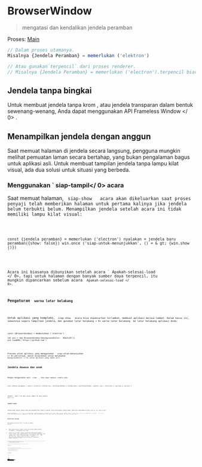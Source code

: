 # BrowserWindow

> mengatasi dan kendalikan jendela peramban

Proses: [Main](../glossary.md#main-process)

```javascript
// Dalam proses utamanya.
Misalnya {Jendela Peramban} = memerlukan ('elektron')

// Atau gunakan`terpencil` dari proses renderer.
// Misalnya {Jendela Peramban} = memerlukan ('electron').terpencil biarkan menang=jendela baru Peramban ( {lebar: 800, tinggi: 600} ) menang.di ('tutup', () = & gt; {menang = batal}) //beban sebuah remote URL win.loadURL ('https://github.com') // Atau muat file HTML lokal win.loadURL (`file: // $ {__ dirname} / app / index.html`)
```

## Jendela tanpa bingkai

Untuk membuat jendela tanpa krom , atau jendela transparan dalam bentuk sewenang-wenang, Anda dapat menggunakan API  Frameless Window </ 0> .</p> 

## Menampilkan jendela dengan anggun

Saat memuat halaman di jendela secara langsung, pengguna mungkin melihat pemuatan laman secara bertahap, yang bukan pengalaman bagus untuk aplikasi asli. Untuk membuat tampilan jendela tanpa lampu kilat visual, ada dua solusi untuk situasi yang berbeda.

### Menggunakan ` siap-tampil</ 0>  acara</h3>

<p>Saat memuat halaman, <code> siap-show </ 0>  acara akan dikeluarkan saat proses penyaji telah memberikan halaman untuk pertama kalinya jika jendela belum terbukti belum. Menampilkan jendela setelah acara ini tidak memiliki lampu kilat visual:</p>

<pre><code class="javascript">const {jendela peramban} = memerlukan ('electron') nyalakan = jendela baru peramban({show: false}) win.once ('siap-untuk-menunjukkan', () = & gt; {win.show ()})
`</pre> 

Acara ini biasanya dibunyikan setelah acara ` Apakah-selesai-load </ 0>, tapi untuk halaman dengan banyak sumber daya terpencil, itu mungkin dipancarkan sebelum acara <code> Apakah-selesai-load </ 0>.</p>

<h3>Pengaturan <code> warna latar belakang</ 0></h3>

<p>Untuk aplikasi yang kompleks, <code> siap-show </ 0>  acara bisa dipancarkan terlambat, membuat aplikasi merasa lambat. Dalam kasus ini, sebaiknya segera tampilkan jendela, dan gunakan latar belakang < 0> warna latar belakang </ 0> ke latar belakang aplikasi Anda:</p>

<pre><code class="javascript">const {BrowserWindow} = membutuhkan ('elektron')

let win = new BrowserWindow({backgroundColor: '#2e2c29'})
win.loadURL('https://github.com')
`</pre> 

Preview untuk aplikasi yang menggunakan ` siap-untuk-menunjukkan </ 0> peristiwa, masih disarankan untuk melakukan <code> backgroundColor </ 0> untuk aplikasi yang lebih asli.</p>

<h2>Jendela dewasa dan anak</h2>

<p>Dengan menggunakan opsi <code> utama </ 0>  , Anda dapat membuat jendela anak:</p>

<pre><code class="javascript">const {Browser peramban} = require ('elektron') biarkan top = new BrowserWindow () biarkan anak = new BrowserWindow ( {parent: top} ) child.show () top.show () top.show ()

`</pre> 

Jendela ` anak </ 0> akan selalu tampil di atas jendela <code> atas </ 0> .</p>

<h3>Jendela modal</h3>

<p>Jendela modal adalah jendela anak yang menonaktifkan jendela orangtua, untuk menciptakan jendela modal, Anda harus menetapkan pilihan <code>orang tua` dan `modal`pilihan:

```javascript
const {BrowserWindow} = require ('electron') biarkan anak = Jendela peramban baru ( {orang tua: atas, modal: benar, tunjukkan: salah} ) anak. beban URL ('https://github.com') child.once (' siap tampil ', () = & gt; {
{parent: top, modal: true, show: false}{parent: top, modal: true, show: false}{parent: top, modal: true, show: false}{parent: top, modal: true, show: false}
```

### Visibilitas halaman 

The  Halaman Visibilitas API </ 0> bekerja sebagai berikut:</p> 

* Pada semua platform, negara visibilitas melacak apakah jendela tersembunyi / diminimalkan atau tidak.
* Selain itu, di macOS , status visibilitas juga melacak keadaan oklusi jendela. Jika jendela ditutup (yaitu tertutup sepenuhnya) oleh jendela lain, status visibilitas akan ` tersembunyi </ 0> . Pada platform lain, status visibilitas hanya <code> tersembunyi </ 0> hanya jika jendela diminimalkan atau secara eksplisit disembunyikan dengan <code> menyembunyikan () </ 0> .</li>
<li>Jika <code> Browser Window </ 0> dibuat dengan <code> show: false </ 0> , status visibilitas awal akan <code> terlihat </ 0> meskipun jendela benar-benar tersembunyi.</li>
<li>Jika <code> pelambatan latar belakang </ 0> dinonaktifkan, status visibilitas akan tetap
 <code> terlihat </ 0> meskipun jendela diminimalkan, tersumbat, atau tersembunyi</li>
</ul>

<p>Disarankan agar Anda menghentikan sementara operasi mahal saat status visibilitas <code> tersembunyi </ 0> untuk meminimalkan konsumsi daya.</p>

<h3>Pemberitahuan platform</h3>

<ul>
<li>Di jendela macOS modal akan ditampilkan sebagai lembaran yang menempel pada jendela induk.</li>
<li>Pada macOS , jendela anak akan menjaga posisi relatif ke jendela induk saat jendela induk bergerak, sementara pada jendela anak Windows dan Linux tidak akan bergerak.</li>
<li>Pada Windows tidak didukung untuk mengubah jendela induk secara dinamis.</li>
<li>Di Linux jenis jendela modal akan diubah menjadi <code> dialog </ 0> .</li>
<li>Di Linux banyak lingkungan desktop tidak mendukung menyembunyikan jendela modal.</li>
</ul>

<h2>Kelas: BrowserWindow</h2>

<blockquote>
  <p>mengatasi  dan kendalikan jendela peramban</p>
</blockquote>

<p>Proses: <a href="../glossary.md#main-process">Main</a></p>

<p><code> BrowserWindow </ 0> adalah
 <a href="https://nodejs.org/api/events.html#events_class_events_eventemitter"> EventEmitter </ 1> .</p>

<p>Ini menciptakan baru <code> BrowserWindow </ 0> dengan sifat asli yang ditetapkan oleh <code> Pilihan </ 0> .</p>

<h3><code>BrowserWindow baru ( [options] )`</h3> 
  * `pilihan` Objek (opsional) 
    * ` width </ 0>  Integer (opsional) - Lebar jendela dalam piksel. Defaultnya adalah <code> 800 </ 0> .</li>
<li><code> tinggi </ 0>  Integer (opsional) - Tinggi jendela dalam piksel. Defaultnya adalah <code> 600 </ 0> .</li>
<li><code> x </ 0>  Integer (opsional) ( <strong> diperlukan </ 1> jika y digunakan) - Kisi-kisi kiri jendela dari layar. Default adalah memusatkan jendela.</li>
<li><code> y </ 0>  Integer (opsional) ( <strong> diperlukan </ 1> jika x digunakan) - offset atas jendela dari layar. Default adalah memusatkan jendela.</li>
<li><code> useContentSize </ 0>  Boolean (opsional) - The <code> lebar </ 0> dan <code> tinggi </ 0> akan digunakan sebagai ukuran halaman web, yang berarti ukuran jendela yang sebenarnya akan mencakup ukuran jendela frame dan menjadi sedikit lebih besar. Defaultnya adalah <code> false </ 0> .</li>
<li><code> center </ 0>  Boolean (opsional) - Tampilkan jendela di bagian tengah layar.</li>
<li><code> minWidth </ 0>  Integer (opsional) - Lebar minimum jendela. Defaultnya adalah <code> 0 </ 0> .</li>
<li><code> minHeight </ 0>  Integer (opsional) - Tinggi minimum jendela. Defaultnya adalah <code> 0 </ 0> .</li>
<li><code> maxWidth </ 0>  Integer (opsional) - Lebar maksimum jendela. Default tidak ada batasnya.</li>
<li><code> maxHeight </ 0>  Integer (opsional) - Tinggi maksimum jendela. Default tidak ada batasnya.
</li>
<li><code> resizable </ 0>  Boolean (opsional) - Apakah jendela dapat resizable. Defaultnya adalah <code> true </ 0> .</li>
<li><code> movable </ 0>  Boolean (opsional) - Apakah jendela dapat bergerak. Ini tidak diimplementasikan di Linux. Defaultnya adalah <code> true </ 0> .</li>
<li><code> diminimalkan </ 0>  Boolean (opsional) - Apakah jendela dapat diminimalkan. Ini tidak diimplementasikan di Linux. Defaultnya adalah <code> true </ 0> .</li>
<li><code> maximizable </ 0>  Boolean (opsional) - Apakah jendela dapat dimaksimalkan. Ini tidak diimplementasikan di Linux. Defaultnya adalah <code> true </ 0> .</li>
<li><code> closable </ 0>  Boolean (opsional) - Apakah jendela dapat ditutup. Ini tidak diimplementasikan di Linux. Defaultnya adalah <code> true </ 0> .</li>
<li><code> fokusable </ 0>  Boolean (opsional) - Apakah jendela dapat difokuskan. Default adalah
<code>benar`. Pada setelan Windows `fokus: false` juga menyiratkan pengaturan `skipTaskbar: benar`. Pada setting Linux `focusable: false` membuat jendela Berhenti berinteraksi dengan wm, jadi jendela akan selalu tetap di atas semua ruang kerja.
    * `alwaysOnTop` Boolean (opsional) - Apakah jendela harus selalu berada di atas jendela lainnya Defaultnya adalah `false`.
    * `layar penuh` Boolean (opsional) - Apakah jendela harus tampil di layar penuh. Secara eksplisit set ke `false` tombol fullscreen akan disembunyikan atau dinonaktifkan di macOS. Defaultnya adalah ` false </ 0> .</li>
<li><code>fullscreenable` Boolean (optional) - Whether the window can be put into fullscreen mode. Di macOS, juga apakah tombol perbesar/zoom harus beralih penuh mode layar atau memaksimalkan jendela. Defaultnya adalah `true`.
    * `simpleFullscreen` Boolean (optional) - Use pre-Lion fullscreen on macOS. Default is `false`.
    * `skipTaskbar` Boolean (opsional) - Apakah akan menampilkan jendela di taskbar. Default adalah `false`.
    * `kios` Boolean (opsional) - Mode kios. Defaultnya adalah `false`.
    * `title` String (opsional) - Judul jendela default. Defaultnya adalah `"Elektron"`.
    * `ikon` ([NativeImage](native-image.md) | String) (opsional) - Ikon jendela. Pada Windows itu disarankan untuk menggunakan ikon `ICO` untuk mendapatkan efek visual terbaik, Anda juga bisa biarkan tidak terdefinisi sehingga ikon executable akan digunakan.
    * `tampilkan` Boolean (opsional) - Apakah jendela harus ditampilkan saat dibuat. Default adalah `benar`.
    * `frame` Boolean (opsional) - Tentukan ` false ` untuk membuat a [Jendela Frameless](frameless-window.md). Defaultnya adalah `Benar`.
    * `induk` BrowserWindow (opsional) - Tentukan jendela induk. Defaultnya adalah `null`.
    * `modal` Boolean (opsional) - Apakah ini adalah jendela modal. Ini hanya bekerja bila Jendela adalah jendela anak. Defaultnya adalah `palsu`.
    * `acceptFirstMouse` Boolean (opsional) - Apakah tampilan web menerima satu mouse-down event yang sekaligus mengaktifkan jendela. Default adalah `palsu`.
    * `disableAutoHideCursor` Boolean (opsional) - Apakah akan menyembunyikan kursor saat mengetik. Defaultnya adalah `palsu`.
    * `autoHideMenuBar` Boolean (opsional) - Auto menyembunyikan bilah menu kecuali `Alt` kunci ditekan Defaultnya adalah `palsu`.
    * `enableLargerThanScreen` Boolean (opsional) - Aktifkan jendela yang akan diubah ukurannya lebih besar. dari layar Defaultnya adalah `palsu`.
    * `backgroundColor` String (optional) - Window's background color as a hexadecimal value, like `#66CD00` or `#FFF` or `#80FFFFFF` (alpha is supported). Default adalah `#FFF` (putih). If `transparent` is set to `true`, only values with transparent (`#00-------`) or opaque (`#FF-----`) alpha values are respected.
    * `hasShadow` Boolean (opsional) - Apakah jendela seharusnya memiliki bayangan. Hanya ini diimplementasikan di macos Defaultnya adalah `benar`.
    * `opacity` Number (optional) - Set the initial opacity of the window, between 0.0 (fully transparent) and 1.0 (fully opaque). This is only implemented on Windows and macOS.
    * `Tema gelap` Boolean (opsional) - Pasukan menggunakan tema gelap untuk jendela, hanya bekerja beberapa lingkungan desktop GTK3. Defaultnya adalah `false`.
    * `transparent` Boolean (opsional) - Membuat jendela [transparan](frameless-window.md). Defaultnya adalah `palsu`.
    * `ketik` String (opsional) - Jenis jendela, default adalah jendela normal. Lihat lebih lanjut tentang ini di bawah ini.
    * `titleBarStyle` String (opsional) - Gaya bar judul jendela. Default adalah `default`. Nilai yang mungkin adalah: 
      * `default` - Hasil dalam judul Mac buram abu-abu standar.
      * `tersembunyi` - Hasil di bar judul tersembunyi dan jendela konten ukuran penuh judul bar masih memiliki kontrol jendela standar ("lampu lalu lintas") di kiri atas.
      * `hiddenInset` - Hasil di bar judul tersembunyi dengan tampilan alternatif dimana tombol lampu lalu lintas sedikit lebih tertutup dari tepi jendela.
      * `customButtonsOnHover` Boolean (opsional) - Draw custom close, minimize, dan tombol full screen pada macOS tanpa bingkai jendela. Tombol ini tidak akan layar kecuali melayang di sebelah kiri atas jendela. Kebiasaan ini Tombol mencegah masalah dengan kejadian mouse yang terjadi dengan standar tombol toolbar jendela. **Catatan:** Pilihan ini saat ini sedang eksperimental.
    * `fullscreenWindowTitle` Boolean (optional) - Shows the title in the title bar in full screen mode on macOS for all `titleBarStyle` options. Default is `false`.
    * `thickFrame` Boolean (opsional) - Gunakan `WS_THICKFRAME` untuk jendela buram tanpa bingkai Windows, yang menambahkan bingkai jendela standar. Menyetelnya ke ` false </ 0> akan menghapus window shadow dan animasi jendela. Defaultnya adalah <code>true`.
    * ` getar </ 0> String (opsional) - Tambahkan jenis efek getar ke jendela, hanya di macos. Dapat <code> tampilan berbasis </ 0>, <code> cahaya </ 0>, <code> gelap </ 0>, <code> titlebar </ 0>, <code> pilihan </ 0>, < 0> menu </ 0>, <code> popover </ 0>, <code> sidebar </ 0>, <code> medium-light </ 0> atau <code> ultra-dark </ 0>.  Please note that
using <code>frame: false` in combination with a vibrancy value requires that you use a non-default `titleBarStyle` as well.
    * ` zoomToPageWidth </ 0> Boolean (opsional) - Mengontrol perilaku pada macOS saat opsi-klik tombol stoplight hijau pada toolbar atau dengan mengklik item menu Window> Zoom. Jika <code> benar </ 0>, jendela akan tumbuh ke lebar yang disarankan dari halaman web saat diperbesar, <code> false </ 0> akan menyebabkannya memperbesar lebar layar. Ini juga akan mempengaruhi perilaku saat memanggil <code> maximize () </ 0> secara langsung. Defaultnya adalah <code> false </ 0> .</li>
<li><code> tabbingIdentifier </ 0> String (opsional) - Nama grup tab, memungkinkan untuk membuka
jendela sebagai tab asli di macos 10.12+. Windows dengan tabbing yang sama
Pengenal akan dikelompokkan bersama. Windows dengan tabbing yang sama
Pengenal akan dikelompokkan bersama.</li>
<li><code>webpreferences` Objek (opsional) - Pengaturan fitur halaman web. 
      * ` devTools </ 0> Boolean (opsional) - Baik untuk mengaktifkan DevTools.

Konteks | Permintaan Konteks. Jika diset ke <code> false </ 0>, tidak dapat menggunakan <code> BrowserWindow.webContents.openDevTools () </ 0> untuk membuka DevTools. Defaultnya adalah <code>true`.
      * `nodeIntegration` Boolean (opsional) - Apakah integrasi node diaktifkan Default `benar`.
      * ` nodeIntegrationInWorker` Boolean (opsional) - Apakah integrasi simpul diaktifkan pada pekerja web. Defaultnya adalah ` false </ 0> . Lebih lanjut tentang ini dapat ditemukan di <a href="../tutorial/multithreading.md">Multithreading</a>.</li>
<li><code>preload` String (opsional) - Menentukan skrip yang akan dimuat sebelum skrip lain dijalankan di halaman. Script ini akan selalu memiliki akses ke API simpul tidak peduli apakah integrasi node dinyalakan atau dimatikan. Nilainya harus jadilah path file absolut pada script. Saat integrasi simpul dimatikan, skrip preload dapat diperkenalkan kembali Simbol global node kembali ke lingkup global. Lihat contoh [di sini](process.md#event-loaded).
      * `kotak pasir` Boolean (opsional) - Jika disetel, ini akan menampilkan kotak pasir perender terkait dengan jendela, membuatnya kompatibel dengan Chromium Kotak pasir tingkat OS dan menonaktifkan mesin Node.js. Ini tidak sama dengan opsi `nodeIntegration` dan API tersedia untuk skrip pramuat lebih terbatas. Baca lebih lanjut tentang opsi [di sini](sandbox-option.md). **Catatan:** Pilihan ini saat ini eksperimental dan dapat berubah atau terjadi dihapus di rilis Elektron masa depan.
      * `session` [Session](session.md#class-session) (perintah) - sesuaikan sesi yang digunakan oleh halaman. Alih-alih melewati objek Sidang secara langsung, Anda juga bisa memilihnya gunakan opsi `partisi` sebagai gantinya, yang menerima string partisi. Kapan `Session` dan `partisi` disediakan, `Session` akan lebih disukai. Default adalah sesi default.
      * `partisi` String (opsional) - Mengatur sesi yang digunakan oleh halaman sesuai dengan string partisi. Jika `partisi` dimulai dengan `bertahan:`, halaman akan menggunakan sesi persisten yang tersedia untuk semua halaman di aplikasi dengan sama `partisi`. Jika tidak ada awalan `bertahan:`, halaman akan menggunakan a sesi dalam memori. Dengan menugaskan yang sama `partisi`, beberapa halaman dapat berbagi sesi yang sama. Default adalah sesi default.
      * `affinity` String (optional) - When specified, web pages with the same `affinity` will run in the same renderer process. Note that due to reusing the renderer process, certain `webPreferences` options will also be shared between the web pages even when you specified different values for them, including but not limited to `preload`, `sandbox` and `nodeIntegration`. So it is suggested to use exact same `webPreferences` for web pages with the same `affinity`. *This property is experimental*
      * `zoomFactor` Nomor (opsional) - Faktor pembesaran default halaman, `3.0` mewakili `300%`. Defaultnya adalah `1.0`.
      * `javascript` Boolean (opsional) - Mengaktifkan dukungan JavaScript. Defaultnya adalah `true`.
      * `webSecurity` Boolean (opsional) - Bila `false`, itu akan menonaktifkan Kebijakan asal yang sama (biasanya menggunakan situs pengujian oleh orang), dan tetapkan ` allowRunningInsecureContent ` ke `true` jika opsi ini belum ditetapkan oleh pengguna. Defaultnya adalah `true`.
      * `allowRunningInsecureContent` Boolean (opsional) - Mengizinkan sebuah halaman https untuk dijalankan JavaScript, CSS atau plugin dari URL http. Defaultnya adalah `false`.
      * `gambar` Boolean (opsional) - Mengaktifkan dukungan gambar. Defaultnya adalah `true`.
      * `textAreasAreResizable` Boolean (opsional) - Buat elemen TextArea resizable. Default `true`.
      * `webgl` Boolean (opsional) - Mengaktifkan dukungan WebGL. Defaultnya adalah `true`.
      * `webaudio` Boolean (opsional) - Mengaktifkan dukungan WebAudio. Defaultnya adalah `true`.
      * `plugin` Boolean (opsional) - Apakah plugin harus diaktifkan Defaultnya adalah `false`.
      * `experimentalFeatures` Boolean (opsional) - Mengaktifkan fitur eksperimental Chromium. Defaultnya adalah `false`.
      * `experimentalCanvasFeatures` Boolean (tangan) - Memungkinkan eksperimental Chromium fitur kanvas Defaultnya adalah `false`.
      * `scrollBounce` Boolean (opsional) - Mengaktifkan efek gulir gips (karet banding) macos Defaultnya adalah `false`.
      * `enableBlinkFeatures` String (optional) - A list of feature strings separated by `,`, like `CSSVariables,KeyboardEventKey` to enable. Daftar lengkap fitur yang didukung string dapat ditemukan di [RuntimeEnabledFeatures.json5](https://cs.chromium.org/chromium/src/third_party/blink/renderer/platform/runtime_enabled_features.json5?l=70) mengajukan.
      * `disableBlinkFeatures` String (opsional) - Daftar string fitur yang dipisahkan oleh `,`, seperti ` CSSVariables, KeyboardEventKey` untuk menonaktifkannya. Daftar lengkap didukung string fitur dapat ditemukan di [RuntimeEnabledFeatures.json5](https://cs.chromium.org/chromium/src/third_party/blink/renderer/platform/runtime_enabled_features.json5?l=70) file.
      * `defaultFontFamily` Object (optional) - Menetapkan font default untuk font-family. 
        * `standar` String (opsional) - Default ke `Times New Roman`.
        * `serif` String (opsional) - Default ke `Times New Roman`.
        * `sansSerif` String (opsional) - Default ke `Arial`.
        * `monospace` String (opsional) - Default ke `Kurir Baru`.
        * `cursive` String (opsional) - Default ke `Script`.
        * `fantasy` String (opsional) - Default ke `Impact`.
      * `defaultFontSize` Integer (opsional) - Default ke `16`.
      * `defaultMonospaceFontSize` Integer (opsional) - Default ke `13`.
      * `minimumFontSize` Integer (opsional) - Default ke `0`.
      * `defaultEncoding` String (opsional) - Default ke `ISO-8859-1`.
      * `backgroundThrottling` Boolean (opsional) - Apakah akan mencekik animasi dan timer? Saat halaman menjadi background. This also affects the [Page Visibility API](#page-visibility). Default ke ` true </ 0> .</li>
<li><code> offscreen </ 0>  Boolean (opsional) - Apakah akan mengaktifkan rendering offscreen untuk jendela browser. Default ke <code> false </ 0> . Lihat
 tutorial rendering <a href="../tutorial/offscreen-rendering.md"> offscreen </ 0> untuk lebih jelasnya.</li>
<li><code> contextIsolation </ 0>  Boolean (opsional) - Apakah akan menjalankan API Elektron dan skrip <code> preload </ 0> yang ditentukan dalam konteks JavaScript yang terpisah . Default ke <code> false </ 0> . Konteks script <code> preload ` berjalan masih akan memiliki akses penuh ke jendela ` document `dan` window` namun akan menggunakan set sendiri JavaScript builtins ( `Array`, `Objek`, `JSON`, dll.) Dan akan diisolasi dari perubahan yang dilakukan pada lingkungan global oleh laman yang dimuat. The Electron API hanya akan tersedia di ` preload </ 0> naskah dan bukan halaman dimuat. Opsi ini harus digunakan saat memuat konten remote yang berpotensi tidak tepercaya untuk memastikan konten yang dimuat tidak dapat merusak skrip <code> preload </ 0> dan setiap API Elektron yang digunakan.
Opsi ini menggunakan teknik yang sama yang digunakan oleh <a href="https://developer.chrome.com/extensions/content_scripts#execution-environment"> Chrome Content Scripts </ 0> .
Anda dapat mengakses konteks ini di alat dev dengan memilih entri ' Elektron Isolated Context' di kotak kombo di bagian atas tab Konsol. <strong> Catatan: </ 0> Ini pilihan saat ini eksperimental dan dapat berubah atau dihapus di masa Elektron rilis.</li>
<li><code>nativeWindowOpen` Boolean (optional) - Whether to use native `window.open()`. Defaults to `false`. **Note:** This option is currently experimental.
      * ` webviewTag ` Boolean (opsional) - Apakah untuk mengaktifkan[`<webview>`tag](webview-tag.md). Default untuk nilai ` nodeIntegration ` option . ** Catatan: ** ` preload ` Script dikonfigurasi untuk `<webview>` akan memiliki simpul integrasi diaktifkan ketika dieksekusi sehingga Anda harus memastikan remote / konten yang tidak dipercaya tidak mampu menciptakan `<webview>` tag dengan mungkin ` preload ` script. Anda dapat menggunakan `akan melampirkan tampilan web` acara di [webContents](web-contents.md) untuk mengupas dengan` preload` naskah dan untuk memvalidasi atau mengubah `<webview>` 's pengaturan awal.
      * `additionalArguments` String[] (optional) - A list of strings that will be appended to `process.argv` in the renderer process of this app. Useful for passing small bits of data down to renderer process preload scripts.
      * `safeDialogs` Boolean (optional) - Whether to enable browser style consecutive dialog protection. Default is `false`.
      * `safeDialogsMessage` String (optional) - The message to display when consecutive dialog protection is triggered. If not defined the default message would be used, note that currently the default message is in English and not localized.
      * `navigateOnDragDrop` Boolean (optional) - Whether dragging and dropping a file or link onto the page causes a navigation. Default is `false`.
  
  When setting minimum or maximum window size with `minWidth`/`maxWidth`/ `minHeight`/`maxHeight`, it only constrains the users. Ini tidak akan mencegah Anda melewati ukuran yang tidak mengikuti batasan ukuran pada ` setBounds `/`setSize` atau ke konstruktor `BrowserWindow`.
  
  Kemungkinan nilai dan perilaku dari ` jenis </ 0>  option yang tergantung platform. Nilai yang mungkin adalah:</p>

<ul>
<li>Di Linux, jenis yang mungkin adalah <code>desktop`, `dermaga`, `toolbar`, `splash`, `notifikasi`.</li> 
  
  * Di macos , jenis yang mungkin ada `Desktop`, `bertekstur`. 
    * Tipe ` bertekstur </ 0> menambahkan tampilan gradien logam ( <code> NSTexturedBackgroundWindowMask </ 0> ).</li>
<li>Tipe <code> desktop </ 0> menempatkan jendela pada tingkat jendela latar belakang desktop ( <code> kCGDesktopWindowLevel - 1 </ 0> ). Perhatikan bahwa jendela desktop tidak akan menerima acara fokus, keyboard atau mouse, namun Anda dapat menggunakan <code> globalShortcut ` untuk menerima masukan secara hemat.
  * Pada Windows , jenis yang mungkin adalah ` toolbar </ 0> .</li>
</ul>

<h3>Contoh peristiwa</h3>

<p>Objek yang dibuat dengan <code> BrowserWindow baru </ 0> memancarkan acara berikut:</p>

<p><strong> Catatan: </ 0> Beberapa acara hanya tersedia pada sistem operasi tertentu dan diberi label seperti itu.</p>

<h4>Acara : 'halaman-judul-diperbarui'</h4>

<p>Pengembalian:</p>

<ul>
<li><code>acara` Acara
  * ` judul</ 0>  String</li>
</ul>

<p>Emitted ketika dokumen tersebut mengubah namanya, memanggil <code> event.preventDefault () </ 0> 
akan mencegah perubahan dari jendela asli.</p>

<h4>Acara : 'dekat'</h4>

<p>Pengembalian:</p>

<ul>
<li><code>event` Acara</ul> 
  
  Emitted saat jendela akan ditutup. Ini dipancarkan sebelum `` beforeunload </ 0> dan <code> membongkar </ 0>  acara DOM. Memanggil <code> event.preventDefault () </ 0> 
akan membatalkan penutupan.</p>

<p>Biasanya Anda ingin menggunakan handler <code> beforeunload </ 0> untuk menentukan apakah jendela harus ditutup, yang juga akan dipanggil saat jendela dimuat ulang. Di Elektron , mengembalikan nilai selain <code> tidak terdefinisi </ 0> akan membatalkan penutupan. Sebagai contoh:</p>

<pre><code class="javascript">window.onbeforeunload = (e) = & gt; {
   console.log ('Saya tidak ingin ditutup')

   // Tidak seperti browser biasa, kotak pesan akan diminta ke pengguna, mengembalikan
   // nilai non-void diam-diam akan membatalkan penutupan.
  // Dianjurkan untuk menggunakan API dialog agar pengguna mengkonfirmasi penutupan
   // aplikasi.
  e.returnValue = false // equivalent to `return false` but not recommended
}
``</pre> 
  
  ***Note**: There is a subtle difference between the behaviors of `window.onbeforeunload = handler` and `window.addEventListener('beforeunload', handler)`. It is recommended to always set the `event.returnValue` explicitly, instead of only returning a value, as the former works more consistently within Electron.*
  
  #### Acara : 'ditutup'
  
  Emitted saat jendela tertutup. Setelah menerima acara ini, Anda harus menghapus referensi ke jendela dan tidak menggunakannya lagi.
  
  #### Event : 'session-end' * Windows </ 0></h4> 
  
  Emitted saat window session akan berakhir karena force shutdown atau restart mesin atau session log off.
  
  #### Acara : 'tidak responsif'
  
  Emitted saat halaman web menjadi tidak responsif.
  
  #### Acara: 'responsif'
  
  Emitted saat halaman web yang tidak responsif menjadi responsif lagi.
  
  #### Acara: 'blur'
  
  Emitted saat jendela kehilangan fokus.
  
  #### Acara: 'fokus'
  
  Emitted saat window gain fokus.
  
  #### Acara : 'show'
  
  Emitted saat jendela ditunjukkan.
  
  #### Acara: 'sembunyikan'
  
  Emitted saat jendela tersembunyi.
  
  #### Acara: 'siap tampil'
  
  Emitted ketika halaman web telah diberikan (sementara tidak ditampilkan) dan jendela dapat ditampilkan tanpa lampu kilat visual.
  
  #### Acara: 'maksimalkan'
  
  Emitted saat jendela dimaksimalkan.
  
  #### Acara : 'nonmaximize'
  
  Emitted saat jendela keluar dari keadaan maksimal.
  
  #### Acara : 'minimalkan'
  
  Emitted saat jendela diminimalkan.
  
  #### Acara : 'pulihkan'
  
  Emitted saat jendela dipulihkan dari keadaan diminimalkan.
  
  #### Acara : 'ubah ukuran'
  
  Dipancarkan saat jendela diubah ukurannya.
  
  #### Acara : 'pindah'
  
  Emitted saat jendela sedang dipindahkan ke posisi baru.
  
  **Note**: On macOS this event is an alias of `moved`.
  
  #### Acara : 'pindah' * macOS </ 0></h4> 
  
  Emitted sekali saat jendela dipindahkan ke posisi baru.
  
  #### Acara : 'enter-full-screen'
  
  Emitted saat jendela memasuki keadaan layar penuh.
  
  #### Acara : 'tinggalkan layar penuh'
  
  Emitted saat jendela meninggalkan keadaan layar-penuh.
  
  #### Acara : 'enter-html-full-screen'
  
  Emitted saat jendela memasuki status layar-penuh yang dipicu oleh HTML API.
  
  #### Acara : 'leave-html-full-screen'
  
  Emitted saat jendela meninggalkan status layar-penuh yang dipicu oleh HTML API.
  
  #### Event : 'app-command' * Windows </ 0></h4> 
  
  Pengembalian:
  
  * `acara` Acara
  * ` perintah </ 0>  String</li>
</ul>

<p>Emitted when an <a href="https://msdn.microsoft.com/en-us/library/windows/desktop/ms646275(v=vs.85).aspx">App Command</a>
is invoked. Ini biasanya terkait dengan kunci media keyboard atau perintah browser, serta tombol "Kembali" yang terpasang pada beberapa mouse pada Windows .</p>

<p>Perintah diturunkan, underscore diganti dengan tanda hubung, dan
 awalan <code> APPCOMMAND_ </ 0> dilucuti.
misal <code> APPCOMMAND_BROWSER_BACKWARD </ 0> dipancarkan sebagai <code> browser-backward </ 0> .</p>

<pre><code class="javascript">const {BrowserWindow} = require ('electron') let win = new BrowserWindow () win.on ('app-command', (e, cmd) = & gt; {
   // Arahkan jendela kembali saat pengguna menyentuh mouse mereka kembali tombol
   jika (cmd === 'browser mundur' & amp; & amp; win.webContents.canGoBack ()) {
     win.webContents.goBack ()
   }})
`</pre> 
    #### Acara : 'gulir-sentuh-mulai' * macOS </ 0></h4> 
    
    Emitted saat scroll wheel event phase sudah dimulai.
    
    #### Acara : 'gulir-sentuh-akhir' * macOS </ 0></h4> 
    
    Emitted saat scroll wheel event phase sudah berakhir.
    
    #### Acara : 'gulir-sentuh-tepi' * macos </ 0></h4> 
    
    Emitted saat menggulirkan event wheel drive yang diajukan saat mencapai tepi elemen.
    
    #### Acara : 'gesek' * macOS </ 0></h4> 
    
    Pengembalian:
    
    * `event` Acara
    * ` arah </ 0>  String</li>
</ul>

<p>Emitted on 3-finger swipe. Petunjuk yang mungkin ada <code>atas `,` kanan `, `turun `, ` kiri `.</p> 
      #### Acara: 'sheet-begin' * macOS *
      
      Emitted saat jendela membuka selembar kertas.
      
      #### Acara : 'sheet-end' * macOS </ 0></h4> 
      
      Emitted ketika jendela telah ditutup lembar.
      
      #### Event: 'new-window-for-tab' *macOS*
      
      Emitted ketika tombol tab asli baru diklik.
      
      ### Metode Statis
      
      Kelas ` BrowserWindow ` memiliki metode statis berikut:
      
      #### `BrowserWindow.getAllWindows ()`
      
      Kembali ` BrowserWindow [] ` - Sebuah array dari semua jendela browser yang terbuka.
      
      #### `BrowserWindow.getFocusedWindow ()`
      
      Returns `BrowserWindow | null` - The window that is focused in this application, otherwise returns `null`.
      
      #### `BrowserWindow.fromWebContents (webContents)`
      
      * `webContents` [WebContents](web-contents.md)
      
      Mengembalikan`BrowserWindow` - Jendela yang memiliki`contentContents `.
      
      #### `BrowserWindow.fromBrowserView(browserView)`
      
      * `browserView` [BrowserView](browser-view.md)
      
      Returns `BrowserWindow | null` - The window that owns the given `browserView`. If the given view is not attached to any window, returns `null`.
      
      #### `BrowserWindow.fromId (id)`
      
      * `identitas` Integer
      
      Kembali ` BrowserWindow ` - Jendela dengan ` id ` yang diberikan.
      
      #### `BrowserWindow.addExtension (jalur)`
      
      * ` path </ 0>  String</li>
</ul>

<p>Menambahkan ekstensi Chrome yang terletak di <code> path `, dan mengembalikan nama ekstensi.</p> 
        Metode ini juga tidak akan kembali jika manifes ekstensi hilang atau tidak lengkap.
        
        ** Catatan: ** API ini tidak dapat dipanggil sebelum event ` ready ` dari modul ` app ` dipancarkan.
        
        #### `BrowserWindow.removeExtension(name)`
        
        * ` nama </ 0>  String</li>
</ul>

<p>Hapus ekstensi Chrome dengan nama.</p>

<p><strong> Catatan: </strong> API ini tidak dapat dipanggil sebelum event <code> ready ` dari modul ` app ` dipancarkan.</p> 
          #### `BrowserWindow.getExtensions ()`
          
          Mengembalikan`Objek ` - Kunci adalah nama ekstensi dan setiap nilai Objek yang berisi`nama ` dan ` versi `propert.
          
          ** Catatan: ** API ini tidak dapat dipanggil sebelum event ` ready ` dari modul ` app ` dipancarkan.
          
          #### `BrowserWindow.addDevToolsExtension (jalur)`
          
          * ` path </ 0>  String</li>
</ul>

<p>Menambahkan ekstensi DevTools yang terletak di <code> path`, dan mengembalikan nama ekstensi.</p> 
            Ekstensi akan diingat sehingga Anda hanya perlu memanggil API ini sekali, API ini bukan untuk penggunaan pemrograman. Jika Anda mencoba menambahkan ekstensi yang telah dimuat, metode ini tidak akan kembali dan sebaliknya log peringatan ke konsol.
            
            Metode ini juga tidak akan kembali jika manifes ekstensi hilang atau tidak lengkap.
            
            ** Catatan: ** API ini tidak dapat dipanggil sebelum event ` ready ` dari modul ` app ` dipancarkan.
            
            #### `BrowserWindow.removeDevToolsExtension (nama)`
            
            * ` nama </ 0>  String</li>
</ul>

<p>Hapus ekstensi DevTools dengan nama.</p>

<p><strong> Catatan: </strong> API ini tidak dapat dipanggil sebelum event <code> ready ` dari modul ` app ` dipancarkan.</p> 
              #### `BrowserWindow.getDevToolsExtensions ()`
              
              Mengembalikan`Objek ` - Kunci adalah nama ekstensi dan setiap nilai Objek yang berisi`nama ` dan ` versi `propert.
              
              Untuk memeriksa apakah ada ekstensi DevTools, Anda dapat menjalankan yang berikut ini:
              
              ```javascript
              biarkan diinstal = {BrowserWindow}getDevToolsExtensions () hasOwnProperty ('devtron')
              console.log (terpasang)
              ```
              
              ** Catatan: ** API ini tidak dapat dipanggil sebelum event ` ready ` dari modul ` app ` dipancarkan.
              
              ### Contoh properti
              
              Objek yang dibuat dengan`BrowserWindow baru ` memiliki properti berikut:
              
              ```javascript
              const {BrowserWindow} = membutuhkan ('elektron')
              // Dalam contoh ini `win` adalah contoh kami
              let win = new BrowserWindow ({width: 800, height: 600})
              win.loadURL ('https://github.com')
              ```
              
              #### `win.webContents`
              
              Objek ` WebContents ` yang dimiliki jendela ini. Semua acara terkait halaman web dan operasi akan dilakukan lewat itu.
              
              Lihat dokumentasi[ `webContents` ](web-contents.md)untuk metodenya dan acara.
              
              #### `win.id`
              
              A ` Integer </ 0> mewakili ID unik jendela.</p>

<h3>Metode Instance</h3>

<p>Objek yang dibuat dengan <code> BrowserWindow baru </ 0> memiliki metode contoh berikut:</p>

<p><strong>Catatan:</strong> Beberapa metode hanya tersedia pada sistem operasi tertentu dan diberi label seperti itu.</p>

<h4><code>win.destroy()`</h4> 
              
              Angkatan menutup jendela, ` membongkar </ 0> dan <code> beforeunload </ 0>  event tidak akan dipancarkan untuk halaman web, dan <code> dekat </ 0>  acara juga tidak akan dipancarkan untuk jendela ini, tetapi menjamin <code> ditutup </ 0>  acara akan dipancarkan.</p>

<h4><code>win.close()`</h4> 
              
              Cobalah untuk menutup jendela. Ini memiliki efek yang sama dengan pengguna yang secara manual mengklik tombol tutup jendela. Halaman web bisa membatalkan close sekalipun. Lihat  acara tutup </ 0> .</p> 
              
              #### `win.focus()`
              
              Berfokus pada jendela.
              
              #### `win.blur()`
              
              Berfokus pada jendela.
              
              #### `win.isFocused ()`
              
              Mengembalikan ` Boolean </ 0> - Apakah jendela terfokus.</p>

<h4><code>win.isDestroyed ()`</h4> 
              
              Mengembalikan ` Boolean </ 0> - Apakah jendela rusak</p>

<h4><code>win.show ()`</h4> 
              
              Menunjukkan dan memberi fokus pada jendela.
              
              #### `win.showInactive ()`
              
              Menunjukkan jendela tapi tidak memusatkan perhatian padanya.
              
              #### `win.hide ()`
              
              Sembunyikan jendela.
              
              #### `win.isVisible ()`
              
              Mengembalikan ` Boolean </ 0> - Apakah jendela terlihat oleh pengguna.</p>

<h4><code>win.isModal ()`</h4> 
              
              Mengembalikan ` Boolean </ 0> - Apakah jendela saat ini adalah jendela modal.</p>

<h4><code>win.maximize ()`</h4> 
              
              Memaksimalkan jendela. Ini juga akan menunjukkan (tapi tidak fokus) jendela jika belum ditampilkan.
              
              #### `win.unmaximize ()`
              
              Unmaximizes jendela.
              
              #### `win.isMaximized ()`
              
              Mengembalikan ` Boolean </ 0> - Apakah jendela dimaksimalkan.</p>

<h4><code>win.minimize ()`</h4> 
              
              Meminimalkan jendela. Pada beberapa platform jendela yang diminimalkan akan ditampilkan di Dock .
              
              #### `win.restore ()`
              
              Mengembalikan jendela dari keadaan diminimalkan ke keadaan sebelumnya.
              
              #### `win.isMinimized ()`
              
              Mengembalikan ` Boolean </ 0> - Apakah jendela diminimalkan.</p>

<h4><code>win.setFullScreen (bendera)`</h4> 
              
              * `bendera` Boolean
              
              Menetapkan apakah jendela harus dalam mode fullscreen.
              
              #### `win.isFullScreen ()`
              
              Mengembalikan ` Boolean </ 0> - Apakah jendela dalam mode layar penuh.</p>

<h4><code>win.setSimpleFullScreen(flag)` Linux *macOS*</h4> 
              
              * `bendera` Boolean
              
              Enters or leaves simple fullscreen mode.
              
              Simple fullscreen mode emulates the native fullscreen behavior found in versions of Mac OS X prior to Lion (10.7).
              
              #### ` win.isSimpleFullScreen () </ 0>  <em> macos </ 1></h4>

<p>Returns <code>Boolean` - Whether the window is in simple (pre-Lion) fullscreen mode.</p> 
              
              #### ` win.setAspectRatio (aspectRatio [, extraSize]) </ 0>  <em> macos </ 1></h4>

<ul>
<li><code> aspectRatio </ 0> Float - Rasio aspek untuk mempertahankan sebagian dari tampilan konten.</li>
<li><code> extraSize </ 0>  <a href="structures/size.md"> Ukuran </ 1> - Ukuran ekstra tidak disertakan dengan tetap mempertahankan rasio aspek.</li>
</ul>

<p>Ini akan membuat jendela menjaga rasio aspek. Ukuran ekstra memungkinkan pengembang memiliki ruang, ditentukan dalam piksel, tidak termasuk dalam perhitungan rasio aspek. API ini sudah memperhitungkan perbedaan antara ukuran jendela dan ukuran isinya.</p>

<p>Pertimbangkan jendela normal dengan pemutar video HD dan kontrol yang terkait.
Mungkin ada 15 piksel kontrol di tepi kiri, 25 piksel kontrol di tepi kanan dan 50 piksel kontrol di bawah pemutar. Untuk mempertahankan rasio aspek 16: 9 (rasio aspek standar untuk HD @ 1920x1080) di dalam pemutar itu sendiri, kami akan memanggil fungsi ini dengan argumen 16/9 dan [40, 50]. Argumen kedua tidak peduli di mana lebar dan tinggi ekstra berada dalam tampilan konten--hanya isinya. Sum any extra width and
height areas you have within the overall content view.</p>

<p>Calling this function with a value of <code>0` will remove any previously set aspect ratios.</p> 
              
              #### ` win.previewFile (path [, displayName]) </ 0>  <em> macos </ 1></h4>

<ul>
<li><code> path </ 0>  String - Path absolut ke file untuk dipratinjau dengan QuickLook. Hal ini penting karena Quick Look menggunakan nama file dan ekstensi file pada path untuk menentukan jenis konten file yang akan dibuka.</li>
<li><code> displayName </ 0>  String (opsional) - Nama file yang akan ditampilkan pada tampilan modal Quick Look. Ini murni visual dan tidak mempengaruhi jenis konten file. Default ke <code> path </ 0> .</li>
</ul>

<p>Menggunakan <a href="https://en.wikipedia.org/wiki/Quick_Look"> Quick Look </ 0> untuk melihat pratinjau file di jalur tertentu.</p>

<h4><code> win.closeFilePreview () </ 0>  <em> macos </ 1></h4>

<p>Menutup panel <a href="https://en.wikipedia.org/wiki/Quick_Look"> Quick Look </ 0> yang sedang terbuka .</p>

<h4><code>win.setBounds (batas [, bernyawa])`
              
              * `batas` [Empat persegi panjang](structures/rectangle.md)
              * `animate` Boolean (optional) *macOS*
              
              Mengubah ukuran dan memindahkan jendela ke batas yang tersedia
              
              #### `win.getBounds ()`
              
              Kembali [`Rectangle`](structures/rectangle.md)
              
              #### `win.setContentBounds (batas [, bernyawa])`
              
              * `batas` [Empat persegi panjang](structures/rectangle.md)
              * `animate` Boolean (optional) *macOS*
              
              Mengubah ukuran dan memindahkan area klien jendela (misalnya halaman web) ke batas yang tersedia.
              
              #### `win.getContentBounds ()`
              
              Kembali [`Rectangle`](structures/rectangle.md)
              
              #### `win.setEnabled(enable)`
              
              * `enable` Boolean
              
              Disable or enable the window.
              
              #### `win.setSize (lebar, tinggi [, bernyawa])`
              
              * ` width </ 0>  Integer</li>
<li><code> tinggi </ 0>  Integer</li>
<li><code>animate` Boolean (optional) *macOS*
              
              Resizes the window to `width` and `height`. If `width` or `height` are below any set minimum size constraints the window will snap to its minimum size.
              
              #### `win.getSize ()`
              
              Mengembalikan ` Integer [] </ 0> - Berisi lebar dan tinggi jendela.</p>

<h4><code>win.setContentSize(width, height[, animate])`</h4> 
              
              * ` width </ 0>  Integer</li>
<li><code> tinggi </ 0>  Integer</li>
<li><code>animate` Boolean (optional) *macOS*
              
              Mengubah ukuran jendela area klien (misalnya halaman web) untuk `lebar` dan `tinggi`.
              
              #### `win.getContentSize ()`
              
              Mengembalikan ` Integer [] </ 0> - Berisi lebar dan tinggi area jendela klien.</p>

<h4><code>win.setMinimumSize (lebar, tinggi)`</h4> 
              
              * ` width </ 0>  Integer</li>
<li><code> tinggi </ 0>  Integer</li>
</ul>

<p>Menetapkan ukuran minimum jendela menjadi <code> width </ 0> dan <code> height </ 0> .</p>

<h4><code>win.getMinimumSize ()`</h4> 
                Mengembalikan`Integer [] ` - Berisi lebar minimum dan tinggi jendela.
                
                #### `win.setMaximumSize (lebar, tinggi)`
                
                * ` width </ 0>  Integer</li>
<li><code> tinggi </ 0>  Integer</li>
</ul>

<p>Menetapkan ukuran maksimum jendela menjadi <code>lebar ` dan`tinggi `.</p> 
                  #### `win.getMaximumSize ()`
                  
                  Mengembalikan ` Integer [] </ 0> - Berisi lebar dan tinggi maksimum jendela.</p>

<h4><code>win.setResizable (resizable)`</h4> 
                  
                  * ` resizable </ 0>  Boolean</li>
</ul>

<p>Menetapkan apakah jendela dapat diubah ukurannya secara manual oleh pengguna.</p>

<h4><code>win.isResizable ()`</h4> 
                    Mengembalikan ` Boolean </ 0> - Apakah jendela dapat diubah ukurannya secara manual oleh pengguna.</p>

<h4><code> win.setMovable (dapat dipindahkan) </ 0>  <em> macOS </ 1>  <em> Windows </ 1></h4>

<ul>
<li><code> bergerak </ 0>  Boolean</li>
</ul>

<p>Menetapkan apakah jendela dapat dipindahkan oleh pengguna. Di Linux tidak melakukan apapun.</p>

<h4><code>win.isMovable()` *macOS* *Windows*</h4> 
                    
                    Mengembalikan ` Boolean </ 0> - Apakah jendela dapat dipindahkan oleh pengguna.</p>

<p>Di Linux selalu kembali <code> true </ 0> .</p>

<h4><code> win.setMinimizable (minimizable) </ 0>  <em> macOS </ 1>  <em> Windows </ 1></h4>

<ul>
<li><code> diminimalkan </ 0>  Boolean</li>
</ul>

<p>Menetapkan apakah jendela dapat diminimalkan secara manual oleh pengguna. Di Linux tidak melakukan apapun.</p>

<h4><code> win.isMinimizable () </ 0>  <em> macos </ 1>  <em> Windows </ 1></h4>

<p>Mengembalikan <code> Boolean </ 0> - Apakah jendela dapat diminimalkan secara manual oleh pengguna</p>

<p>Di Linux selalu kembali <code> true </ 0> .</p>

<h4><code>win.setMaximizable(maximizable)` *macOS* *Windows*</h4> 
                    
                    * `maximizable` Boolean
                    
                    Menetapkan apakah jendela dapat dimaksimalkan secara manual oleh pengguna. Di Linux tidak melakukan apapun.
                    
                    #### `win.isMaximizable()` *macOS* *Windows*
                    
                    Kembali `Boolean` - Apakah jendela dapat dimaksimalkan secara manual oleh pengguna.
                    
                    Di Linux selalu kembali ` true </ 0> .</p>

<h4><code>win.setFullScreenable (fullscreenable)`</h4> 
                    
                    * ` fullscreenable </ 0>  Boolean</li>
</ul>

<p>Menetapkan apakah tombol perbesar/zoom window toggles fullscreen mode atau memaksimalkan jendela.</p>

<h4><code>win.isFullScreenable ()`</h4> 
                      Kembali `Boolean` - Apakah tombol jendela memaksimalkan/zoom Matikan modus fullscreen atau memaksimalkan jendela.
                      
                      #### `win.setClosable(closable)` *macOS* *Windows*
                      
                      * `closable` Boolean
                      
                      Menetapkan apakah jendela dapat ditutup secara manual oleh pengguna. Di Linux tidak melakukan apapun.
                      
                      #### `win.isClosable()` *macOS* *Windows*
                      
                      Kembali `Boolean` - Apakah jendela bisa ditutup secara manual oleh pengguna.
                      
                      Di Linux selalu kembali ` true </ 0> .</p>

<h4><code>win.setAlwaysOnTop (bendera [, tingkat] [, relativeLevel])`</h4> 
                      
                      * `bendera` Boolean
                      * `tingkat` String (opsional) *macOS* - nilai mencakup `normal`, `mengambang`, `robek-off-menu`, `modal-panel`, `menu utama`, `status`, `pop-putus-menu`, `layar-saver`, dan ~ ~ `dermaga` ~ ~ (sudah ditinggalkan). Default adalah `mengambang`. Lihat [macOS docs](https://developer.apple.com/reference/appkit/nswindow/1664726-window_levels) untuk rincian lebih lanjut.
                      * `relativeLevel` Bulat (opsional) *macOS* - jumlah lapisan yang lebih tinggi untuk mengatur jendela ini relatif terhadap `tingkat`. Default adalah `0`. Perhatikan bahwa Apple menghambat pengaturan tingkat lebih tinggi dari 1 di atas `layar-saver`.
                      
                      Menetapkan apakah jendela harus selalu tampil di atas jendela lain. Setelah pengaturan ini, jendela masih merupakan jendela normal, bukan jendela toolbox yang tidak bisa difokuskan.
                      
                      #### `win.isAlwaysOnTop()`
                      
                      Kembali `Boolean` - Apakah jendela selalu di atas jendela lainnya.
                      
                      #### ` win.moveTop () </ 0>  <em> macos </ 1>  <em> Windows </ 1></h4>

<p>Moves window to top(z-order) regardless of focus</p>

<h4><code>win.center()`
                      
                      Memindahkan jendela ke bagian tengah layar.
                      
                      #### `win.setPosition (x, y [, bernyawa])`
                      
                      * `x` Integer
                      * `y` Integer
                      * `animate` Boolean (optional) *macOS*
                      
                      Bergerak jendela `x` dan `y`.
                      
                      #### `win.getPosition()`
                      
                      Mengembalikan `Integer []` - berisi jendela posisi saat ini.
                      
                      #### `win.setTitle(title)`
                      
                      * ` judul</ 0>  String</li>
</ul>

<p>Perubahan judul jendela asli <code>judul`.</p> 
                        #### `win.getTitle()`
                        
                        Mengembalikan `String` - judul jendela asli.
                        
                        **Catatan:** Judul halaman web dapat berbeda dari judul jendela asli.
                        
                        #### `win.setSheetOffset (offsetY [, offsetX])` *macOS*
                        
                        * `offsetY` Mengambang
                        * `offsetX` Mengambang (opsional)
                        
                        Perubahan titik lampiran untuk lembar on macOS. Secara default, lembar yang terpasang di bawah bingkai jendela, tetapi Anda mungkin ingin menampilkan mereka di bawah toolbar HTML yang diberikan. Sebagai contoh:
                        
                        ```javascript
                        const {BrowserWindow} = membutuhkan ('elektron')
                        biarkan menang = new BrowserWindow()
                        
                        biarkan toolbarRect = document.getElementById ('toolbar').getBoundingClientRect()
                        win.setSheetOffset(toolbarRect.height)
                        ```
                        
                        #### `win.flashFrame(bendera)`
                        
                        * `bendera` Boolean
                        
                        Mulai atau berhenti berkedip kedip jendela untuk menarik perhatian pengguna.
                        
                        #### `win.setSkipTaskbar(skip)`
                        
                        * `melompat` Boolean
                        
                        Membuat jendela tidak tampil di taskbar.
                        
                        #### `win.setKiosk(flag)`
                        
                        * `bendera` Boolean
                        
                        Masuk atau keluar dari mode kiosk.
                        
                        #### `win.isKiosk()`
                        
                        Kembali `Boolean` - Apakah jendela dalam kiosk mode.
                        
                        #### `win.getNativeWindowHandle()`
                        
                        Kembali `Buffer` - spesifik platform handle dari window.
                        
                        Jenis pegangan yang asli adalah `HWND` pada Windows, `NSView *` pada `jendela` (`lama unsigned`) di Linux dan macOS.
                        
                        #### `win.hookWindowMessage (pesan, callback)` *Windows*
                        
                        * ` pesan </ 0> Integer</li>
<li><code>callback ` Fungsi
                        
                        Mengait pesan windows The ` callback </ 0> disebut ketika pesan diterima di WndProc.</p>

<h4><code> win.isWindowMessageHooked (pesan) </ 0>  <em> Windows </ 1></h4>

<ul>
<li><code> pesan </ 0> Integer</li>
</ul>

<p>Mengembalikan <code>Boolean` - `true` atau `false` tergantung pada apakah pesan itu ketagihan.
                        
                        #### ` win.unhookWindowMessage (pesan) </ 0>  <em> Windows </ 1></h4>

<ul>
<li><code> pesan </ 0> Integer</li>
</ul>

<p>Hapus kembali pesan jendela</p>

<h4><code> win.unhookAllWindowMessages () </ 0>  <em> Windows </ 1></h4>

<p>Lepaskan semua pesan di jendela.</p>

<h4><code>win.setRepresentedFilename (filename)` *macos*
                        
                        * `filename` String
                        
                        Menetapkan nama path dari file yang diwakili jendela, dan ikon file akan muncul di bilah judul jendela.
                        
                        #### `win.getRepresentedFilename()` *macos*
                        
                        Mengembalikan ` String ` - Pathname dari file yang diwakili jendela.
                        
                        #### `win.setDocumentEdited(diedit)` *macos*
                        
                        * ` diedit </ 0> Boolean</li>
</ul>

<p>Specifies whether the window’s document has been edited, and the icon in title
bar will become gray when set to <code>true`.</p> 
                          #### `win.isDocumentEdited()` *macos*
                          
                          Mengembalikan `Boolean` - Apakah dokumen jendela telah diedit.
                          
                          #### `win.focusOnWebView ()`
                          
                          #### `win.blurWebView ()`
                          
                          #### `win.capturePage ([rect,] callback)`
                          
                          * ` rect </ 0>  <a href="structures/rectangle.md"> Rectangle </ 1> (opsional) - Batas untuk ditangkap</li>
<li><code>callback` Fungsi 
                            * ` gambar </ 0>  <a href="native-image.md"> gambar asli </ 1></li>
</ul></li>
</ul>

<p>Sama seperti <code>webContents.capturePage ([rect,]callback)`.</p> 
                              #### `win.loadURL (url [, options])`
                              
                              * ` url </ 0> String</li>
<li><code>pilihan` Objek (opsional) 
                                * `httpReferrer` (String | [Referrer](structures/referrer.md)) (optional) - An HTTP Referrer url.
                                * ` userAgent </ 0>  String (opsional) - Agen pengguna yang berasal dari permintaan.</li>
<li><code>extraHeaders` String (opsional) - header tambahan yang dipisahkan oleh "\n"
                                * `postData` ([UploadRawData[]](structures/upload-raw-data.md) | [UploadFile[]](structures/upload-file.md) | [UploadBlob[]](structures/upload-blob.md)) (optional)
                                * ` baseURLForDataURL </ 0>  String (opsional) - URL dasar (dengan pemisah jalur trailing) untuk file yang akan dimuat oleh url data. Hal ini diperlukan hanya jika ditentukan <code>url` data url dan perlu memuat file lainnya.
                              
                              Sama seperti ` webContents.loadURL (url [, options]) `.
                              
                              `url` dapat berupa alamat jauh (misalnya `http://`) atau jalur ke lokal File HTML menggunakan protokol `file://`.
                              
                              Untuk memastikan bahwa file URL diformat, dianjurkan untuk menggunakan Node ini ` url.format </ 0> 
Metode:</p>

<pre><code class="javascript">biarkan url = require('url').format({
  protokol: 'file',
  garis miring: benar,
  pathname: require ('path'). join(__ dirname, 'index.html')
})

win.loadURL(url)
`</pre> 
                              
                              Anda dapat memuat URL menggunakan permintaan ` POST </ 0> dengan data yang dikodekan URL dengan melakukan hal berikut:</p>

<pre><code class="javascript">win.loadURL ('http: // localhost: 8000 / post', {
   postData: [{
     type: 'rawData',
     bytes: Buffer.from ('hello = world')
   }],
   extraHeaders: aplikasi 'Content-Type: / x-www-form-urlencoded '})
`</pre> 
                              
                              #### `win.loadFile(filePath)`
                              
                              * `fullPath` String
                              
                              Same as `webContents.loadFile`, `filePath` should be a path to an HTML file relative to the root of your application. See the `webContents` docs for more information.
                              
                              #### `win.reload ()`
                              
                              Sama seperti ` webContents.reload </ 0> .</p>

<h4><code>win.setMenu(menu)` *Linux* *Windows*</h4> 
                              
                              * `menu` Menu | batal
                              
                              Menetapkan ` menu ` bar menu jendela, pengaturan untuk ` nol ` akan menghapus menu bar.
                              
                              #### `win.setProgressBar (kemajuan [, pilihan])`
                              
                              * ` kemajuan ` Double
                              * `pilihan` Objek (opsional) 
                                * `mode` String *Windows* - Mode for the progress bar. Can be `none`, `normal`, `indeterminate`, `error` or `paused`.
                              
                              Menetapkan nilai kemajuan di bilah kemajuan. Kisaran valid adalah [0, 1.0].
                              
                              Hapus bilah kemajuan saat kemajuan <0; Ubah ke mode tak tentu saat mencapai kemajuan> 1.
                              
                              Pada platform Linux, hanya mendukung lingkungan desktop Unity, Anda perlu menentukan nama file ` *.desktop ` ke ` desktopName ` di ` package.json `. Secara default, ini akan mengasumsikan ` app.getName (). Desktop </ 0> .</p>

<p>Pada Windows , mode bisa dilewati. Nilai yang diterima adalah <code>none`, `normal`, `tak tentu`, `kesalahan`, dan `dijeda`. Jika Anda memanggil `setProgressBar` tanpa a mode set (tapi dengan nilai dalam kisaran yang valid), `normal` akan diasumsikan.
                              
                              #### `win.setOverlayIcon (overlay, deskripsi)` *Windows*
                              
                              * `overlay` [NativeImage](native-image.md) | null - the icon to display on the bottom right corner of the taskbar icon. If this parameter is `null`, the overlay is cleared
                              * `deskripsi` String - deskripsi yang akan diberikan pada Aksesibilitas pembaca layar
                              
                              Mengatur 16 x 16 piksel overlay ke ikon taskbar saat ini, biasanya digunakan untuk sampaikan semacam status aplikasi atau secara pasif memberitahukan pengguna.
                              
                              #### `win.setHasShadow (hasShadow)` *macos*
                              
                              * `hasShadow` Boolean
                              
                              Menetapkan apakah jendela harus memiliki bayangan. Pada Windows dan Linux tidak melakukan apapun.
                              
                              #### `win.hasShadow()` *macos *
                              
                              Mengembalikan `Boolean` - Apakah jendela memiliki bayangan.
                              
                              Pada Windows dan Linux selalu kembali `benar`.
                              
                              #### `win.setOpacity(opacity)` *Windows* *macOS*
                              
                              * `opacity` Number - between 0.0 (fully transparent) and 1.0 (fully opaque)
                              
                              Sets the opacity of the window. On Linux does nothing.
                              
                              #### `win.getOpacity()` *Windows* *macOS*
                              
                              Returns `Number` - between 0.0 (fully transparent) and 1.0 (fully opaque)
                              
                              #### `win.setShape(rects)` *Windows* *Linux* *Experimental*
                              
                              * `rects` [Rectangle[]](structures/rectangle.md) - Sets a shape on the window. Passing an empty list reverts the window to being rectangular.
                              
                              Setting a window shape determines the area within the window where the system permits drawing and user interaction. Outside of the given region, no pixels will be drawn and no mouse events will be registered. Mouse events outside of the region will not be received by that window, but will fall through to whatever is behind the window.
                              
                              #### `win.setThumbarButtons (tombol)` *Windows*
                              
                              * `tombol` [ThumbarButton[]](structures/thumbar-button.md)
                              
                              Mengembalikan `Boolean` - Apakah tombol berhasil ditambahkan
                              
                              Tambahkan toolbar thumbnail dengan serangkaian tombol yang ditentukan ke gambar thumbnail sebuah jendela di tata letak tombol taskbar. Mengembalikan objek `Boolean` apakah thumbnail telah berhasil ditambahkan.
                              
                              Jumlah tombol di toolbar thumbnail seharusnya tidak lebih besar dari 7 karena terbatasnya ruang. Setelah Anda menyiapkan toolbar thumbnail, toolbar tidak dapat dihapus karena keterbatasan platform. Tapi Anda bisa memanggil API dengan array kosong untuk membersihkan tombol.
                              
                              `Tombol` adalah array dari objek `Button`:
                              
                              * `Tombol` Obyek 
                                * `ikon` [NativeImage](native-image.md) - Ikon ditampilkan di thumbnail toolbar.
                                * ` klik </ 0> Fungsi</li>
<li><code> tooltip </ 0>  String (opsional) - Teks tooltip tombol.</li>
<li><code> flag </ 0>  String [] (opsional) - Mengontrol keadaan dan perilaku tombol tertentu. Secara default, itu adalah <code> ['enabled'] </ 0> .</li>
</ul></li>
</ul>

<p>The <code> bendera </ 0> adalah array yang yang dapat mencakup berikut <code> String </ 0> s:</p>

<ul>
<li><code> diaktifkan </ 0> - Tombol aktif dan tersedia untuk pengguna.</li>
<li><code> dinonaktifkan </ 0> - Tombol dinonaktifkan. Ini ada, namun memiliki keadaan visual yang mengindikasikan bahwa hal itu tidak akan merespons tindakan pengguna.</li>
<li><code> dismissonclick </ 0> - Saat tombol diklik, jendela thumbnail segera ditutup.</li>
<li><code> nobackground </ 0> - Jangan menggambar batas tombol, gunakan hanya gambarnya.</li>
<li><code> hidden </ 0> - Tombol tidak ditunjukkan ke pengguna.</li>
<li><code> noninteraktif </ 0> - Tombol diaktifkan tapi tidak interaktif; tidak ada tombol tekan yang ditarik. Nilai ini ditujukan untuk contoh di mana tombol digunakan dalam pemberitahuan.</li>
</ul>

<h4><code>win.setThumbnailClip (wilayah)` *Windows*</h4> 
                                  * `wilayah` [Rectangle](structures/rectangle.md) - Wilayah jendela
                                  
                                  Mengatur area jendela untuk ditampilkan saat gambar thumbnail ditampilkan saat melayang di atas jendela di taskbar. Anda dapat menyetel thumbnail untuk seluruh jendela dengan menentukan daerah kosong: `{x: 0, y: 0, lebar: 0, tinggi: 0}`.
                                  
                                  #### `win.setThumbnailToolTip(toolTip)` *Windows*
                                  
                                  * `toolTip` String
                                  
                                  Menetapkan toolTip yang ditampilkan saat melayang di atas thumbnail jendela di taskbar.
                                  
                                  #### `win.setAppDetails(options)` *Windows*
                                  
                                  * `pilihan` Obyek 
                                    * `appId` String (opsional) - jendela [App User Model ID](https://msdn.microsoft.com/en-us/library/windows/desktop/dd391569(v=vs.85).aspx). Itu harus diatur, jika tidak pilihan lain tidak akan berpengaruh.
                                    * `appId` String (opsional) - jendela [App User Model Id](https://msdn.microsoft.com/en-us/library/windows/desktop/dd391573(v=vs.85).aspx).
                                    * `appIconIndex` Bulat (opsional) - indeks ikon dalam `appIconPath`. Diabaikan ketika `appIconPath` tidak diatur. Default adalah `0`.
                                    * `appId` String (opsional) - jendela [App User Model Id](https://msdn.microsoft.com/en-us/library/windows/desktop/dd391571(v=vs.85).aspx).
                                    * `appId` String (opsional) - jendela [App User Model Id](https://msdn.microsoft.com/en-us/library/windows/desktop/dd391572(v=vs.85).aspx).
                                  
                                  Mengatur properti untuk tombol taskbar jendela.
                                  
                                  **Catatan:** `relaunchCommand` dan `relaunchDisplayName` harus selalu diatur bersama-sama. Jika salah satu properti-properti tidak diset, maka tidak akan digunakan.
                                  
                                  #### `win.showDefinitionForSelection()` *macOS*
                                  
                                  Sama seperti `webContents.showDefinitionForSelection()`.
                                  
                                  #### `win.setIcon(icon)` *Windows* *Linux*
                                  
                                  * `ikon` [NativeImage](native-image.md)
                                  
                                  Ubah ikon jendela.
                                  
                                  #### `win.setAutoHideMenuBar(hide)`
                                  
                                  * `Sembunyikan` Boolean
                                  
                                  Menetapkan apakah jendela menu bar harus menyembunyikan diri secara otomatis. Pernah mengatur menu bar hanya akan menunjukkan bila pengguna menekan tombol `Alt` tunggal.
                                  
                                  Jika bilah menu sudah terlihat, memanggil `setAutoHideMenuBar(true)` tidak menyembunyikan itu segera.
                                  
                                  #### `win.isMenuBarAutoHide()`
                                  
                                  Kembali `Boolean` - Apakah bilah menu secara otomatis menyembunyikan dirinya sendiri.
                                  
                                  #### `win.setMenuBarVisibility(visible)` *Windows* *Linux*
                                  
                                  * `terlihat` Boolean
                                  
                                  Menetapkan apakah menu bar harus terlihat. Jika auto-Sembunyikan menu bar, pengguna dapat masih memunculkan bilah menu dengan menekan tombol `Alt` tunggal.
                                  
                                  #### `win.isMenuBarVisible()`
                                  
                                  Kembali `Boolean` - Apakah menu bar terlihat.
                                  
                                  #### `win.setVisibleOnAllWorkspaces(visible)`
                                  
                                  * `terlihat` Boolean
                                  
                                  Menetapkan apakah jendela harus terlihat pada semua ruang kerja.
                                  
                                  **Catatan:** API ini tidak apa-apa pada Windows.
                                  
                                  #### `win.isVisibleOnAllWorkspaces()`
                                  
                                  Kembali `Boolean` - Apakah jendela terlihat pada semua workspace.
                                  
                                  **Catatan:** API ini selalu kembali palsu pada Windows.
                                  
                                  #### `win.setIgnoreMouseEvents(ignore[, options])`
                                  
                                  * `mengabaikan` Boolean
                                  * `pilihan` Objek (opsional) 
                                    * `forward` Boolean (optional) *macOS* *Windows* - If true, forwards mouse move messages to Chromium, enabling mouse related events such as `mouseleave`. Only used when `ignore` is true. If `ignore` is false, forwarding is always disabled regardless of this value.
                                  
                                  Membuat jendela mengabaikan semua kejadian mouse.
                                  
                                  Semua kejadian mouse yang terjadi di jendela ini akan diteruskan ke jendela di bawah jendela ini, namun jika jendela ini fokus, masih akan ada acara keyboard.
                                  
                                  #### `win.setContentProtection(enable)` *macOS* *Windows*
                                  
                                  * `enable` Boolean
                                  
                                  Mencegah isi jendela ditangkap oleh aplikasi lain.
                                  
                                  On macOS itu set NSWindow sharingType untuk NSWindowSharingNone. Pada Windows itu panggilan SetWindowDisplayAffinity dengan `WDA_MONITOR`.
                                  
                                  #### `win.setFocusable(focusable)` *Windows*
                                  
                                  * `focusable` Boolean
                                  
                                  Perubahan apakah jendela bisa difokuskan.
                                  
                                  #### `win.setParentWindow(parent)` *Linux* *macOS*
                                  
                                  * `orang tua` BrowserWindow
                                  
                                  Set `orangtua` sebagai jendela aktif jendela induk, melewati `null` akan mengubah jendela ke jendela di tingkat atas.
                                  
                                  #### `win.getParentWindow()`
                                  
                                  Kembali `[BrowserWindow]` - semua jendela anak.
                                  
                                  #### `win.getChildWindows()`
                                  
                                  Kembali `[BrowserWindow]` - semua jendela anak.
                                  
                                  #### `win.setAutoHideCursor(autoHide)` *macOS*
                                  
                                  * `autoHide` Boolean
                                  
                                  Mengontrol apakah akan menyembunyikan kursor saat mengetik.
                                  
                                  #### ` win.selectPreviousTab () </ 0>  <em> macos </ 1></h4>

<p>Selects the previous tab when native tabs are enabled and there are other
tabs in the window.</p>

<h4><code> win.selectNextTab () </ 0>  <em> macos </ 1></h4>

<p>Selects the next tab when native tabs are enabled and there are other
tabs in the window.</p>

<h4><code> win.mergeAllWindows () </ 0>  <em> macos </ 1></h4>

<p>Merges all windows into one window with multiple tabs when native tabs
are enabled and there is more than one open window.</p>

<h4><code> win.moveTabToNewWindow () </ 0>  <em> macos </ 1></h4>

<p>Moves the current tab into a new window if native tabs are enabled and
there is more than one tab in the current window.</p>

<h4><code> win.toggleTabBar () </ 0>  <em> macos </ 1></h4>

<p>Toggles the visibility of the tab bar if native tabs are enabled and
there is only one tab in the current window.</p>

<h4><code>win.addTabbedWindow(browserWindow)` Linux *macOS*
                                  
                                  * `browserWindow` BrowserWindow
                                  
                                  Adds a window as a tab on this window, after the tab for the window instance.
                                  
                                  #### `win.setVibrancy(type)` *macOS*
                                  
                                  * `jenis` String - dapat `berbasis penampilan`, `terang`, `gelap`, `titlebar`, `pilihan`, `menu`, `popover`, `sidebar`, `menengah-cahaya` atau `ultra gelap`. Lihat [dokumentasi macOS](https://developer.apple.com/documentation/appkit/nsvisualeffectview?preferredLanguage=objc) untuk rincian lebih lanjut.
                                  
                                  Menambahkan efek semangat ke jendela browser. Melewati `null` atau string kosong akan menghapus semangat efek pada jendela.
                                  
                                  #### `win.setTouchBar(touchBar)` *macOS* *Linux*
                                  
                                  * `touchBar` TouchBar
                                  
                                  Mengatur tata letak touchBar untuk jendela aktif. Menentukan `null` atau `undefined` membersihkan bar sentuhan. Metode ini hanya memiliki efek jika mesin memiliki panel sentuh dan berjalan di macos 10.12.1+.
                                  
                                  **Catatan:** TouchBar API saat ini masih bersifat eksperimental dan mungkin akan berubah atau dihapus saat rilis elektron di masa depan.
                                  
                                  #### `win.setBrowserView (browserView)` *Eksperimental*
                                  
                                  * `browserView` [BrowserView](browser-view.md)
                                  #### `win.getBrowserView()` *Experimental*
                                  
                                  Returns `BrowserView | null` - an attached BrowserView. Returns `null` if none is attached.
                                  
                                  **Catatan:** lihat browser API masih bersifat eksperimental dan mungkin mengubah atau dihapus elektron pada masa depan.